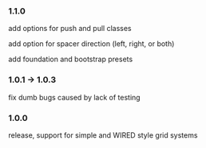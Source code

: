 ### 1.1.0

add options for push and pull classes

add option for spacer direction (left, right, or both)

add foundation and bootstrap presets

### 1.0.1 -> 1.0.3

fix dumb bugs caused by lack of testing

### 1.0.0

release, support for simple and WIRED style grid systems
